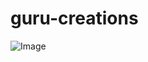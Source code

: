 # guru-creations
![Image](https://github.com/user-attachments/assets/c93bb3a5-279b-411c-8b70-6d851c0fcdf7)
